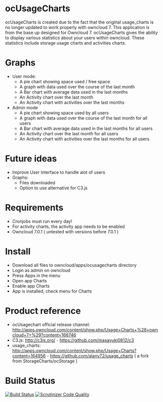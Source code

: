 ocUsageCharts
=============
ocUsageCharts is created due to the fact that the original usage_charts is no longer updated to work properly with owncloud 7.
This application is from the base up designed for Owncloud 7.
ocUsageCharts gives the ability to display various statistics about your users within owncloud.
These statistics include storage usage charts and activities charts.

Graphs
======
- User mode:
    - A pie chart showing space used / free space
    - A graph with data used over the course of the last month
    - A Bar chart with average data used in the last months
    - An Activity chart over the last month
    - An Activity chart with activities over the last months
- Admin mode
    - A pie chart showing space used by all users
    - A graph with data used over the course of the last month for all users
    - A Bar chart with average data used in the last months for all users
    - An Activity chart over the last month for all users
    - An Activity chart with activities over the last months for all users

Future ideas
============
- Improve User Interface to handle alot of users
- Graphs:
    - Files downloaded
    - Option to use alternative for C3.js

Requirements
============
- Cronjobs must run every day!
- For activity charts, the activity app needs to be enabled
- Owncloud 7.0.1 ( untested with versions before 7.0.1 )

Install
=======
- Download all files to owncloud/apps/ocusagecharts directory
- Login as admin on owncloud
- Press Apps in the menu
- Open app Charts
- Enable app Charts
- App is installed, check menu for Charts

Product reference
=================
- ocUsagechart official release channel: http://apps.owncloud.com/content/show.php/Usage+Charts+%28+owncloud+7+%29?content=166746
- C3.js: http://c3js.org/ - https://github.com/masayuki0812/c3
- usage_charts: http://apps.owncloud.com/content/show.php/Usage+Charts?content=164956 - https://github.com/alanv72/usage_charts ( a fork from StorageCharts/ocStorage )

Build Status
============
[![Build Status](https://travis-ci.org/arnovr/ocusagecharts.svg?branch=master)](https://travis-ci.org/arnovr/ocusagecharts)
[![Scrutinizer Code Quality](https://scrutinizer-ci.com/g/arnovr/ocusagecharts/badges/quality-score.png?b=master)](https://scrutinizer-ci.com/g/arnovr/ocusagecharts/?branch=master)